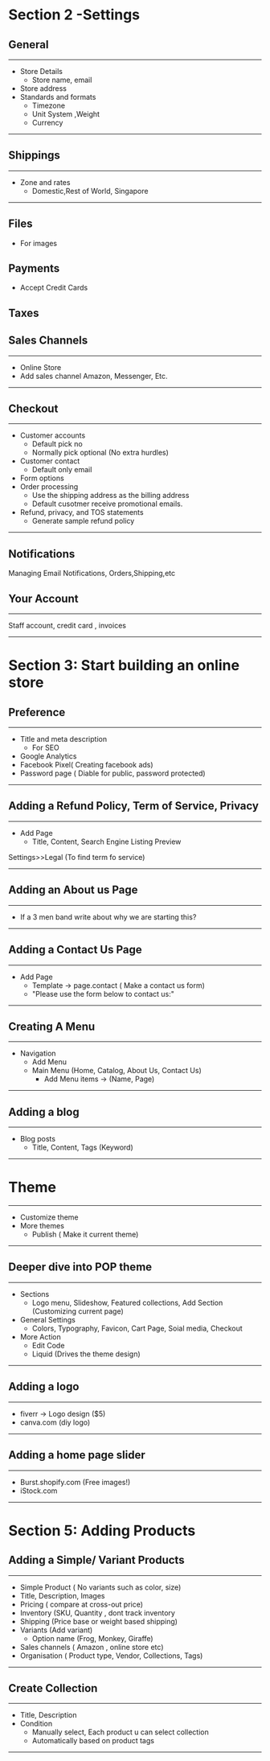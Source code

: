 # Section 2 -Settings
## General
***
- Store Details
  - Store name, email
- Store address
- Standards and formats
  - Timezone
  - Unit System ,Weight
  - Currency
***

## Shippings
***
- Zone and rates
  - Domestic,Rest of World, Singapore
***

## Files
- For images

## Payments
- Accept Credit Cards

## Taxes
## Sales Channels
***
- Online Store
- Add sales channel Amazon, Messenger, Etc.
***
## Checkout
***
- Customer accounts
  - Default pick no
  - Normally pick optional (No extra hurdles)
- Customer contact
  - Default only email
- Form options
- Order processing
  - Use the shipping address as the billing address
  - Default cusotmer receive promotional emails.
- Refund, privacy, and TOS statements
  - Generate sample refund policy
***
## Notifications
Managing Email Notifications, Orders,Shipping,etc
## Your Account
***
Staff account, credit card , invoices
***

# Section 3: Start building an online store
## Preference
***
- Title and meta description
  - For SEO
- Google Analytics
- Facebook Pixel( Creating facebook ads)
- Password page ( Diable for public, password protected)
***
## Adding a Refund Policy, Term of Service, Privacy
***
- Add Page
  - Title, Content, Search Engine Listing Preview
  
Settings>>Legal (To find term fo service)
***

## Adding an About us Page
***
- If a 3 men band write about why we are starting this?
***

## Adding a Contact Us Page
***
- Add Page
  - Template -> page.contact ( Make a contact us form) 
  - "Please use the form below to contact us:" 
***

## Creating A Menu
***
- Navigation
  - Add Menu 
  - Main Menu (Home, Catalog, About Us, Contact Us)
    - Add Menu items -> (Name, Page)
***
## Adding a blog
***
- Blog posts
  - Title, Content, Tags (Keyword)
***

# Theme
***
- Customize theme
- More themes
  - Publish ( Make it current theme)
***

## Deeper dive into POP theme
***
- Sections
  - Logo menu, Slideshow, Featured collections, Add Section (Customizing current page)
- General Settings
  - Colors, Typography, Favicon, Cart Page, Soial media, Checkout
- More Action
  - Edit Code
  - Liquid (Drives the theme design)
***

## Adding a logo
***
- fiverr -> Logo design ($5)
- canva.com (diy logo)
***

## Adding a home page slider
***
- Burst.shopify.com (Free images!)
- iStock.com
***

# Section 5: Adding Products
## Adding a Simple/ Variant Products
***
- Simple Product ( No variants such as color, size)
- Title, Description, Images
- Pricing ( compare at cross-out price)
- Inventory (SKU, Quantity , dont track inventory
- Shipping (Price base or weight based shipping)
- Variants (Add variant)
  - Option name (Frog, Monkey, Giraffe)
- Sales channels ( Amazon , online store etc)
- Organisation ( Product type, Vendor, Collections, Tags)
***

## Create Collection
***
- Title, Description
- Condition 
  - Manually select, Each product u can select collection
  - Automatically based on product tags
***

